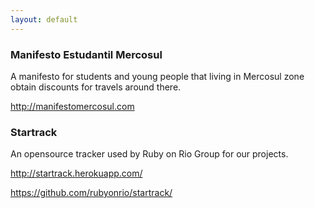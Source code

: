 ```yaml
---
layout: default
---
```


<div>
  <article>
    <h3>Manifesto Estudantil Mercosul</h3>
    <p>A manifesto for students and young people that living in Mercosul zone obtain discounts for travels around there.</p>
    <p><a href='http://manifestomercosul.com' target='_blank'>http://manifestomercosul.com</a></p>
  </article>

  <article>
    <h3>Startrack</h3>
    <p>An opensource tracker used by Ruby on Rio Group for our projects.</p>
    <p><a href='http://startrack.herokuapp.com/' target='_blank'>http://startrack.herokuapp.com/</a></p>
    <p><a href='https://github.com/rubyonrio/startrack/' target='_blank'>https://github.com/rubyonrio/startrack/</a></p>
  </article>
</div>
